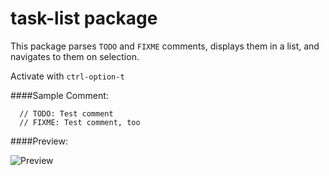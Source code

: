 # task-list package

This package parses `TODO` and `FIXME` comments, displays them in a list, and navigates to them on selection.

Activate with `ctrl-option-t`

####Sample Comment:

```
  // TODO: Test comment
  // FIXME: Test comment, too
```

####Preview:

![Preview](http://i.imgur.com/heY3FIc.gif)
